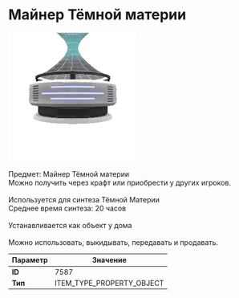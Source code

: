 # Майнер Тёмной материи

![Item Image](../img/7587.webp?raw=true)

Предмет: Майнер Тёмной материи<br>Можно получить через крафт или приобрести у других игроков.<br><br>Используется для синтеза Тёмной Материи<br>Среднее время синтеза: 20 часов<br><br>Устанавливается как объект у дома<br><br>Можно использовать, выкидывать, передавать и продавать.


| Параметр | Значение |
|----------|----------|
| **ID** | 7587 |
| **Тип** | ITEM_TYPE_PROPERTY_OBJECT |

